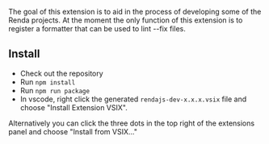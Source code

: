 The goal of this extension is to aid in the process of developing some of the
Renda projects. At the moment the only function of this extension is to register
a formatter that can be used to lint --fix files.

## Install

- Check out the repository
- Run `npm install`
- Run `npm run package`
- In vscode, right click the generated `rendajs-dev-x.x.x.vsix` file and choose "Install Extension VSIX".

Alternatively you can click the three dots in the top right of the extensions panel and choose "Install from VSIX..."
